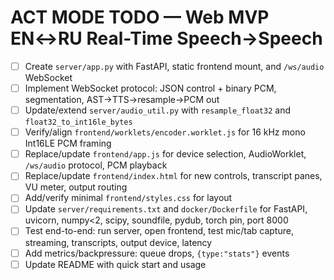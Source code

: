 # ACT MODE TODO — Web MVP EN↔RU Real-Time Speech→Speech

- [ ] Create `server/app.py` with FastAPI, static frontend mount, and `/ws/audio` WebSocket
- [ ] Implement WebSocket protocol: JSON control + binary PCM, segmentation, AST→TTS→resample→PCM out
- [ ] Update/extend `server/audio_util.py` with `resample_float32` and `float32_to_int16le_bytes`
- [ ] Verify/align `frontend/worklets/encoder.worklet.js` for 16 kHz mono Int16LE PCM framing
- [ ] Replace/update `frontend/app.js` for device selection, AudioWorklet, `/ws/audio` protocol, PCM playback
- [ ] Replace/update `frontend/index.html` for new controls, transcript panes, VU meter, output routing
- [ ] Add/verify minimal `frontend/styles.css` for layout
- [ ] Update `server/requirements.txt` and `docker/Dockerfile` for FastAPI, uvicorn, numpy<2, scipy, soundfile, pydub, torch pin, port 8000
- [ ] Test end-to-end: run server, open frontend, test mic/tab capture, streaming, transcripts, output device, latency
- [ ] Add metrics/backpressure: queue drops, `{type:"stats"}` events
- [ ] Update README with quick start and usage
